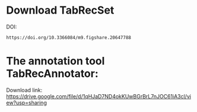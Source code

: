 # Download TabRecSet

DOI: 

```
https://doi.org/10.3366084/m9.figshare.20647788
```

# The annotation tool TabRecAnnotator:
Download link: https://drive.google.com/file/d/1qHJaD7ND4okKUwBGrBrL7nJOC61iA3cl/view?usp=sharing


